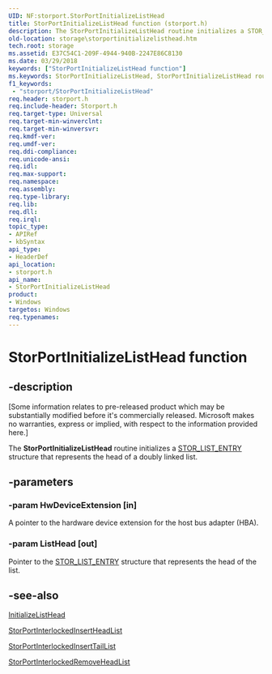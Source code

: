 ```yaml
---
UID: NF:storport.StorPortInitializeListHead
title: StorPortInitializeListHead function (storport.h)
description: The StorPortInitializeListHead routine initializes a STOR_LIST_ENTRY structure that represents the head of a doubly linked list.
old-location: storage\storportinitializelisthead.htm
tech.root: storage
ms.assetid: E37C54C1-209F-4944-940B-2247E86C8130
ms.date: 03/29/2018
keywords: ["StorPortInitializeListHead function"]
ms.keywords: StorPortInitializeListHead, StorPortInitializeListHead routine [Storage Devices], storage.storportinitializelisthead, storport/StorPortInitializeListHead
f1_keywords:
 - "storport/StorPortInitializeListHead"
req.header: storport.h
req.include-header: Storport.h
req.target-type: Universal
req.target-min-winverclnt: 
req.target-min-winversvr: 
req.kmdf-ver: 
req.umdf-ver: 
req.ddi-compliance: 
req.unicode-ansi: 
req.idl: 
req.max-support: 
req.namespace: 
req.assembly: 
req.type-library: 
req.lib: 
req.dll: 
req.irql: 
topic_type:
- APIRef
- kbSyntax
api_type:
- HeaderDef
api_location:
- storport.h
api_name:
- StorPortInitializeListHead
product:
- Windows
targetos: Windows
req.typenames: 
---
```


# StorPortInitializeListHead function


## -description


<p class="CCE_Message">[Some information relates to pre-released product which may be substantially modified before it's commercially released. Microsoft makes no warranties, express or implied, with respect to the information provided here.]

The <b>StorPortInitializeListHead</b> routine initializes a <a href="https://docs.microsoft.com/windows-hardware/drivers/ddi/storport/ns-storport-_stor_list_entry">STOR_LIST_ENTRY</a> structure that represents the head of a doubly linked list.


## -parameters




### -param HwDeviceExtension [in]

A pointer to the hardware device extension for the host bus adapter (HBA).


### -param ListHead [out]

Pointer to the <a href="https://docs.microsoft.com/windows-hardware/drivers/ddi/storport/ns-storport-_stor_list_entry">STOR_LIST_ENTRY</a> structure that represents the head of the list.


## -see-also




<a href="https://docs.microsoft.com/windows-hardware/drivers/ddi/wdm/nf-wdm-initializelisthead">InitializeListHead</a>



<a href="https://docs.microsoft.com/windows-hardware/drivers/ddi/storport/nf-storport-storportinterlockedinsertheadlist">StorPortInterlockedInsertHeadList</a>



<a href="https://docs.microsoft.com/windows-hardware/drivers/ddi/storport/nf-storport-storportinterlockedinserttaillist">StorPortInterlockedInsertTailList</a>



<a href="https://docs.microsoft.com/windows-hardware/drivers/ddi/storport/nf-storport-storportinterlockedremoveheadlist">StorPortInterlockedRemoveHeadList</a>
 

 

